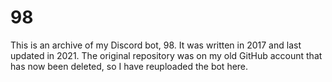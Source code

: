 # 98

This is an archive of my Discord bot, 98. It was written in 2017 and last updated in 2021. The original repository was on my old GitHub account that has now been deleted, so I have reuploaded the bot here.
